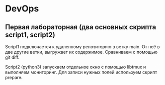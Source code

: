 # DevOps
## Первая лабораторная (два основных скрипта script1, script2)

Script1 подключается к удаленному репозиторию в ветку main. От неё в две другие ветки, выгружает их содержимое. Сравниваем с помощью git diff.

Script2 (python3) запускаем отдельное окно с помощью libtmux и выполняем мониторинг. Для записи нужных полей используем скрипт prepare.
